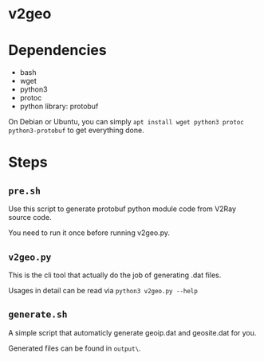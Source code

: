 v2geo
==========

# Dependencies
* bash
* wget
* python3
* protoc
* python library: protobuf

On Debian or Ubuntu, you can simply `apt install wget python3 protoc python3-protobuf` to get everything done.

# Steps

## `pre.sh`

Use this script to generate protobuf python module code from V2Ray source code.

You need to run it once before running v2geo.py.

## `v2geo.py`

This is the cli tool that actually do the job of generating .dat files.

Usages in detail can be read via `python3 v2geo.py --help`

## `generate.sh`

A simple script that automaticly generate geoip.dat and geosite.dat for you.

Generated files can be found in `output\`.

